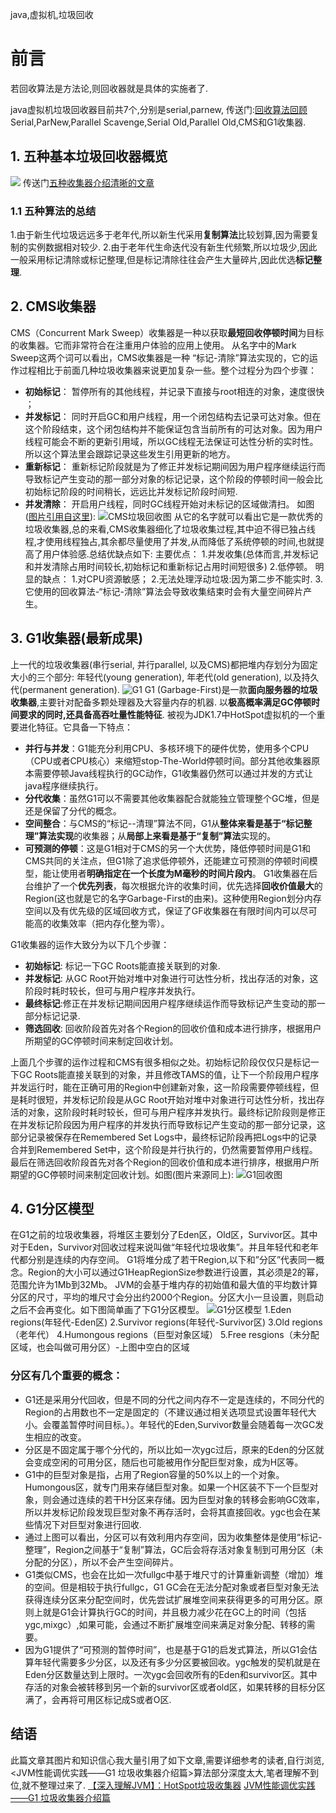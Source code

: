 java,虚拟机,垃圾回收
# 前言
若回收算法是方法论,则回收器就是具体的实施者了.

java虚拟机垃圾回收器目前共7个,分别是serial,parnew,
传送门:[回收算法回顾](https://segmentfault.com/a/1190000018519442)
Serial,ParNew,Parallel Scavenge,Serial Old,Parallel Old,CMS和G1收集器.

## 1. 五种基本垃圾回收器概览
![](https://raw.githubusercontent.com/CrabappleProject/raspberry/master/extra/img/五种垃圾收集器.jpg)
传送门[五种收集器介绍清晰的文章](https://blog.csdn.net/u011080472/article/details/51324422)

### 1.1 五种算法的总结
1.由于新生代垃圾远远多于老年代,所以新生代采用**复制算法**比较划算,因为需要复制的实例数据相对较少.
2.由于老年代生命迭代没有新生代频繁,所以垃圾少,因此一般采用标记清除或标记整理,但是标记清除往往会产生大量碎片,因此优选**标记整理**.


## 2. CMS收集器
CMS（Concurrent Mark Sweep）收集器是一种以获取**最短回收停顿时间**为目标的收集器。它而非常符合在注重用户体验的应用上使用。
从名字中的Mark Sweep这两个词可以看出，CMS收集器是一种 “标记-清除”算法实现的，它的运作过程相比于前面几种垃圾收集器来说更加复杂一些。整个过程分为四个步骤：
- **初始标记**： 暂停所有的其他线程，并记录下直接与root相连的对象，速度很快 ；
- **并发标记**： 同时开启GC和用户线程，用一个闭包结构去记录可达对象。但在这个阶段结束，这个闭包结构并不能保证包含当前所有的可达对象。因为用户线程可能会不断的更新引用域，所以GC线程无法保证可达性分析的实时性。所以这个算法里会跟踪记录这些发生引用更新的地方。
- **重新标记**： 重新标记阶段就是为了修正并发标记期间因为用户程序继续运行而导致标记产生变动的那一部分对象的标记记录，这个阶段的停顿时间一般会比初始标记阶段的时间稍长，远远比并发标记阶段时间短.
- **并发清除**： 开启用户线程，同时GC线程开始对未标记的区域做清扫。
  如图([图片引用自这里](https://blog.csdn.net/u011080472/article/details/51324422)):
  ![CMS垃圾回收图](https://raw.githubusercontent.com/CrabappleProject/raspberry/master/extra/img/CMS垃圾回收图.jpg)
从它的名字就可以看出它是一款优秀的垃圾收集器,总的来看,CMS收集器细化了垃圾收集过程,其中迫不得已独占线程,才使用线程独占,其余都尽量使用了并发,从而降低了系统停顿的时间,也就提高了用户体验感.总结优缺点如下:
主要优点：
1.并发收集(总体而言,并发标记和并发清除占用时间较长,初始标记和重新标记占用时间短很多)
2.低停顿。
明显的缺点：
1.对CPU资源敏感；
2.无法处理浮动垃圾:因为第二步不能实时.
3.它使用的回收算法-“标记-清除”算法会导致收集结束时会有大量空间碎片产生。

## 3. G1收集器(最新成果)
上一代的垃圾收集器(串行serial, 并行parallel, 以及CMS)都把堆内存划分为固定大小的三个部分: 年轻代(young generation), 年老代(old generation), 以及持久代(permanent generation).
![G1](https://upload-images.jianshu.io/upload_images/8160928-75cf67b5b2138aba)
G1 (Garbage-First)是一款**面向服务器的垃圾收集器**,主要针对配备多颗处理器及大容量内存的机器. 以**极高概率满足GC停顿时间要求的同时,还具备高吞吐量性能特征**.
被视为JDK1.7中HotSpot虚拟机的一个重要进化特征。它具备一下特点：

- **并行与并发**：G1能充分利用CPU、多核环境下的硬件优势，使用多个CPU（CPU或者CPU核心）来缩短stop-The-World停顿时间。部分其他收集器原本需要停顿Java线程执行的GC动作，G1收集器仍然可以通过并发的方式让java程序继续执行。
- **分代收集**：虽然G1可以不需要其他收集器配合就能独立管理整个GC堆，但是还是保留了分代的概念。
- **空间整合**：与CMS的“标记--清理”算法不同，G1从**整体来看是基于“标记整理”算法实现**的收集器；从**局部上来看是基于“复制”算法**实现的。
- **可预测的停顿**：这是G1相对于CMS的另一个大优势，降低停顿时间是G1和CMS共同的关注点，但G1除了追求低停顿外，还能建立可预测的停顿时间模型，能让使用者**明确指定在一个长度为M毫秒的时间片段内**。
G1收集器在后台维护了一个**优先列表**，每次根据允许的收集时间，优先选择**回收价值最大**的Region(这也就是它的名字Garbage-First的由来)。这种使用Region划分内存空间以及有优先级的区域回收方式，保证了GF收集器在有限时间内可以尽可能高的收集效率（把内存化整为零）。

G1收集器的运作大致分为以下几个步骤：
- **初始标记**: 标记一下GC Roots能直接关联到的对象.
- **并发标记**: 从GC Root开始对堆中对象进行可达性分析，找出存活的对象，这阶段时耗时较长，但可与用户程序并发执行。
- **最终标记**:修正在并发标记期间因用户程序继续运作而导致标记产生变动的那一部分标记记录.
- **筛选回收**: 回收阶段首先对各个Region的回收价值和成本进行排序，根据用户所期望的GC停顿时间来制定回收计划。

上面几个步骤的运作过程和CMS有很多相似之处。初始标记阶段仅仅只是标记一下GC Roots能直接关联到的对象，并且修改TAMS的值，让下一个阶段用户程序并发运行时，能在正确可用的Region中创建新对象，这一阶段需要停顿线程，但是耗时很短，并发标记阶段是从GC Root开始对堆中对象进行可达性分析，找出存活的对象，这阶段时耗时较长，但可与用户程序并发执行。最终标记阶段则是修正在并发标记阶段因为用户程序的并发执行而导致标记产生变动的那一部分记录，这部分记录被保存在Remembered Set Logs中，最终标记阶段再把Logs中的记录合并到Remembered Set中，这个阶段是并行执行的，仍然需要暂停用户线程。最后在筛选回收阶段首先对各个Region的回收价值和成本进行排序，根据用户所期望的GC停顿时间来制定回收计划。如图(图片来源同上):
![G1回收图](https://raw.githubusercontent.com/CrabappleProject/raspberry/master/extra/img/G1回收图.jpg)

## 4. G1分区模型
在G1之前的垃圾收集器，将堆区主要划分了Eden区，Old区，Survivor区。其中对于Eden，Survivor对回收过程来说叫做“年轻代垃圾收集”。并且年轻代和老年代都分别是连续的内存空间。 
G1将堆分成了若干Region,以下和”分区”代表同一概念。Region的大小可以通过G1HeapRegionSize参数进行设置，其必须是2的幂，范围允许为1Mb到32Mb。 JVM的会基于堆内存的初始值和最大值的平均数计算分区的尺寸，平均的堆尺寸会分出约2000个Region。分区大小一旦设置，则启动之后不会再变化。如下图简单画了下G1分区模型。
![G1分区模型](https://raw.githubusercontent.com/CrabappleProject/raspberry/master/extra/img/G1分区模型.png)
1.Eden regions(年轻代-Eden区)
2.Survivor regions(年轻代-Survivor区) 
3.Old regions（老年代）
4.Humongous regions（巨型对象区域）
5.Free resgions（未分配区域，也会叫做可用分区）-上图中空白的区域

### 分区有几个重要的概念：
- G1还是采用分代回收，但是不同的分代之间内存不一定是连续的，不同分代的Region的占用数也不一定是固定的（不建议通过相关选项显式设置年轻代大小。会覆盖暂停时间目标。）。年轻代的Eden,Survivor数量会随着每一次GC发生相应的改变。      
- 分区是不固定属于哪个分代的，所以比如一次ygc过后，原来的Eden的分区就会变成空闲的可用分区，随后也可能被用作分配巨型对象，成为H区等。     
- G1中的巨型对象是指，占用了Region容量的50%以上的一个对象。Humongous区，就专门用来存储巨型对象。如果一个H区装不下一个巨型对象，则会通过连续的若干H分区来存储。因为巨型对象的转移会影响GC效率，所以并发标记阶段发现巨型对象不再存活时，会将其直接回收。ygc也会在某些情况下对巨型对象进行回收. 
- 通过上图可以看出，分区可以有效利用内存空间，因为收集整体是使用“标记-整理”，Region之间基于“复制”算法，GC后会将存活对象复制到可用分区（未分配的分区），所以不会产生空间碎片。     
- G1类似CMS，也会在比如一次fullgc中基于堆尺寸的计算重新调整（增加）堆的空间。但是相较于执行fullgc，G1 GC会在无法分配对象或者巨型对象无法获得连续分区来分配空间时，优先尝试扩展堆空间来获得更多的可用分区。原则上就是G1会计算执行GC的时间，并且极力减少花在GC上的时间（包括ygc,mixgc）,如果可能，会通过不断扩展堆空间来满足对象分配、转移的需要。                 
- 因为G1提供了“可预测的暂停时间”，也是基于G1的启发式算法，所以G1会估算年轻代需要多少分区，以及还有多少分区要被回收。ygc触发的契机就是在Eden分区数量达到上限时。一次ygc会回收所有的Eden和survivor区。其中存活的对象会被转移到另一个新的survivor区或者old区，如果转移的目标分区满了，会再将可用区标记成S或者O区.
## 结语
此篇文章其图片和知识信心我大量引用了如下文章,需要详细参考的读者,自行浏览,<JVM性能调优实践——G1 垃圾收集器介绍篇>算法部分深度太大,笔者理解不到位,就不整理过来了.
[【深入理解JVM】：HotSpot垃圾收集器](https://blog.csdn.net/u011080472/article/details/51324422)
[JVM性能调优实践——G1 垃圾收集器介绍篇](https://blog.csdn.net/lijingyao8206/article/details/80513383)

